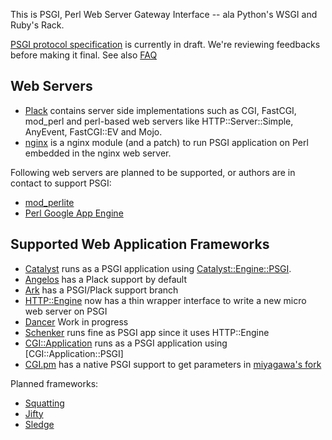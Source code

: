 This is PSGI, Perl Web Server Gateway Interface -- ala Python's WSGI and Ruby's Rack.

[PSGI protocol specification](http://github.com/miyagawa/psgi-specs/blob/master/PSGI.pod) is currently in draft. We're reviewing feedbacks before making it final. See also [FAQ](http://github.com/miyagawa/psgi-specs/blob/master/PSGI/FAQ.pod)

## Web Servers

* [Plack](http://github.com/miyagawa/Plack) contains server side implementations such as CGI, FastCGI, mod_perl and perl-based web servers like HTTP::Server::Simple, AnyEvent, FastCGI::EV and Mojo.
* [nginx](http://github.com/Yappo/p5-Plack-Impl-Nginx) is a nginx module (and a patch) to run PSGI application on Perl embedded in the nginx web server.

Following web servers are planned to be supported, or authors are in contact to support PSGI:

* [mod_perlite](http://github.com/sodabrew/mod_perlite/)
* [Perl Google App Engine](http://code.google.com/p/perl-appengine/)

## Supported Web Application Frameworks

* [Catalyst](http://www.catalystframework.org/) runs as a PSGI application using [Catalyst::Engine::PSGI](http://github.com/miyagawa/Catalyst-Engine-PSGI).
* [Angelos](http://github.com/dann/angelos) has a Plack support by default
* [Ark](http://github.com/typester/aerk-perl) has a PSGI/Plack support branch
* [HTTP::Engine](http://github.com/http-engine/HTTP-Engine) now has a thin wrapper interface to write a new micro web server on PSGI
* [Dancer](http://github.com/sukria/Dancer) Work in progress
* [Schenker](http://github/com/spiritloose/Schenker) runs fine as PSGI app since it uses HTTP::Engine
* [CGI::Application](http://cgi-app.org/) runs as a PSGI application using [CGI::Application::PSGI]
* [CGI.pm](http://search.cpan.org/dist/CGI) has a native PSGI support to get parameters in [miyagawa's fork](http://github.com/miyagawa/CGI.pm)

Planned frameworks:

* [Squatting](http://github.com/beppu/squatting)
* [Jifty](http://jifty.org/)
* [Sledge](http://sl.edge.jp/)






